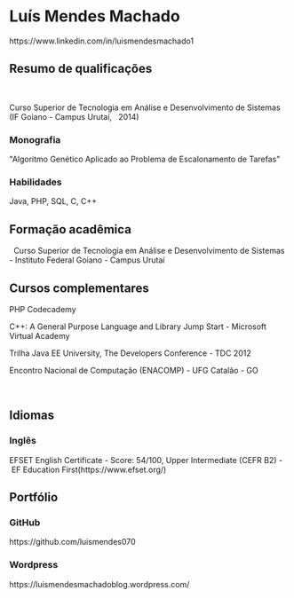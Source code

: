 

<h1>Luís Mendes Machado</h1> https://www.linkedin.com/in/luismendesmachado1
 
<h2>Resumo de qualificações</h2> 

<p>Curso Superior de Tecnologia em Análise e Desenvolvimento de Sistemas (IF Goiano - Campus Urutaí,   2014) <p>

<p><h3>Monografia</h3> "Algoritmo Genético Aplicado ao Problema de Escalonamento de Tarefas" </p>

<p><h3>Habilidades</h3> Java, PHP, SQL, C, C++ </p>

<h2>Formação acadêmica</h2> 
Curso Superior de Tecnologia em Análise e Desenvolvimento de Sistemas - Instituto Federal Goiano - Campus Urutaí
 
<h2>Cursos complementares</h2>

<p>PHP Codecademy</p>

<p> C++: A General Purpose Language and Library Jump Start - Microsoft Virtual Academy </p>

<p> Trilha Java EE University, The Developers Conference - TDC 2012 </p>

<p> Encontro Nacional de Computação (ENACOMP) - UFG Catalão - GO </p>
 
<h2> Idiomas </h2>
<p><h3>Inglês</h3></p> 
EFSET English Certificate - Score: 54/100, Upper Intermediate (CEFR B2) - EF Education First(https://www.efset.org/) 

<h2>Portfólio</h2>

<p> <h3>GitHub</h3> https://github.com/luismendes070 </p>

<p> <h3>Wordpress</h3> https://luismendesmachadoblog.wordpress.com/ </p>









